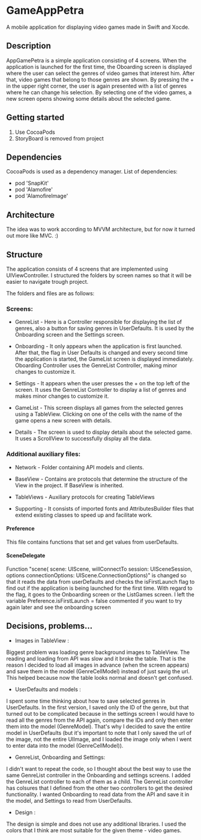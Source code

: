 # GameAppPetra

A mobile application for displaying video games made in Swift and Xocde.

## Description

AppGamePetra is a simple application consisting of 4 screens. When the application is launched for the first time, the Oboarding screen is displayed where the user can select the genres of video games that interest him. After that, video games that belong to those genres are shown. By pressing the + in the upper right corner, the user is again presented with a list of genres where he can change his selection. By selecting one of the video games, a new screen opens showing some details about the selected game.

## Getting started

1. Use CocoaPods
2. StoryBoard is removed from project

## Dependencies 

CocoaPods is used as a dependency manager. List of dependencies:

- pod 'SnapKit'  
- pod 'Alamofire'  
- pod 'AlamofireImage'  


## Architecture

The idea was to work according to MVVM architecture, but for now it turned out more like MVC. :)


## Structure

The application consists of 4 screens that are implemented using UIViewController.
I structured the folders by screen names so that it will be easier to navigate trough project. 

The folders and files are as follows:

### Screens:
- GenreList - Here is a Controller responsible for displaying the list of genres, also a button for saving genres in UserDefaults. It is used by the Onboarding screen and the Settings screen.

- Onboarding - It only appears when the application is first launched. After that, the flag in User Defaults is changed and every second time the application is started, the GameList screen is displayed immediately. Oboarding Controller uses the GenreList Controller, making minor changes to customize it.

- Settings - It appears when the user presses the + on the top left of the screen. It uses the GenreList Controller to display a list of genres and makes minor changes to customize it.

- GameList - This screen displays all games from the selected genres using a TableView. Clicking on one of the cells with the name of the game opens a new screen with details.

- Details - The screen is used to display details about the selected game. It uses a ScrollView to successfully display all the data.
    
### Additional auxiliary files:
- Network - Folder containing API models and clients.

- BaseView - Contains are protocols that determine the structure of the View in the project. If BaseView is inherited.

- TableViews - Auxiliary protocols for creating TableViews

- Supporting - It consists of imported fonts and AttributesBuilder files that extend existing classes to speed up and facilitate work.
    
#### Preference
This file contains functions that set and get values ​​from userDefaults.

#### SceneDelegate
Function "scene( scene: UIScene, willConnectTo session: UISceneSession, options connectionOptions: UIScene.ConnectionOptions)" is changed so that it reads the data from userDefaults and checks the isFirstLaunch flag to find out if the application is being launched for the first time. With regard to the flag, it goes to the Onboarding screen or the ListGames screen. I left the variable Preference.isFirstLaunch = false commented if you want to try again later and see the onboarding screen

## Decisions, problems...

- Images in TableView :  
 
Biggest problem was loading genre background images to TableView. The reading and loading from API was slow and it broke the table. That is the reason I decided to load all images in advance (when the screen appears) and save them in the model (GenreCellModel) instead of just savig the url. This helped because now the table looks normal and doesn't get confused. 

- UserDefaults and models :  
  
I spent some time thinking about how to save selected genres in UserDefaults. In the first version, I saved only the ID of the genre, but that turned out to be complicated because in the settings screen I would have to read all the genres from the API again, compare the IDs and only then enter them into the model (GenreModel). That's why I decided to save the entire model in UserDefaults (but it's important to note that I only saved the url of the image, not the entire UIImage, and I loaded the image only when I went to enter data into the model (GenreCellModel)).

- GenreList, Onboarding and Settings:  

I didn't want to repeat the code, so I thought about the best way to use the same GenreList controller in the Onboarding and settings screens. I added the GenreList controller to each of them as a child. The GenreList controller has colsures that I defined from the other two controllers to get the desired functionality. I wanted Onboarding to read data from the API and save it in the model, and Settings to read from UserDefaults.

- Design :   
  
The design is simple and does not use any additional libraries. I used the colors that I think are most suitable for the given theme - video games.
